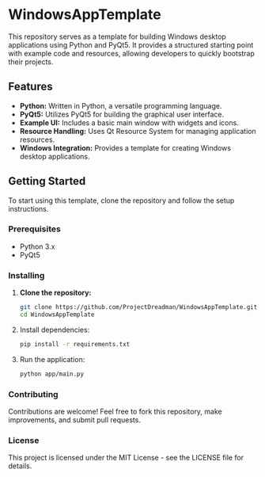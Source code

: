 # WindowsAppTemplate

This repository serves as a template for building Windows desktop applications using Python and PyQt5. It provides a structured starting point with example code and resources, allowing developers to quickly bootstrap their projects.

## Features

- **Python:** Written in Python, a versatile programming language.
- **PyQt5:** Utilizes PyQt5 for building the graphical user interface.
- **Example UI:** Includes a basic main window with widgets and icons.
- **Resource Handling:** Uses Qt Resource System for managing application resources.
- **Windows Integration:** Provides a template for creating Windows desktop applications.

## Getting Started

To start using this template, clone the repository and follow the setup instructions.

### Prerequisites

- Python 3.x
- PyQt5

### Installing

1. **Clone the repository:**

   ```sh
   git clone https://github.com/ProjectDreadman/WindowsAppTemplate.git
   cd WindowsAppTemplate
   
2. Install dependencies:
   ```sh
   pip install -r requirements.txt
   
3. Run the application:
   ```sh
   python app/main.py
   
### Contributing
Contributions are welcome! Feel free to fork this repository, make improvements, and submit pull requests.

### License
This project is licensed under the MIT License - see the LICENSE file for details.
